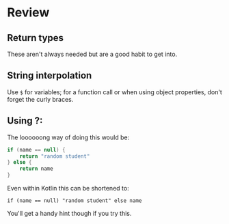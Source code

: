 # Review

## Return types

These aren't always needed but are a good habit to get into.

## String interpolation

Use `$` for variables; for a function call or when using object properties, don't forget the curly braces.

## Using ?:

The loooooong way of doing this would be:

````kotlin
if (name == null) {
    return "random student"
} else {
    return name
}
````

Even within Kotlin this can be shortened to:

`if (name == null) "random student" else name`

You'll get a handy hint though if you try this.